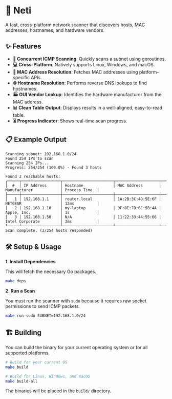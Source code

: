 # 📡 Neti

A fast, cross-platform network scanner that discovers hosts, MAC addresses, hostnames, and hardware vendors.

## ✨ Features

- **🚀 Concurrent ICMP Scanning**: Quickly scans a subnet using goroutines.
- **💻 Cross-Platform**: Natively supports Linux, Windows, and macOS.
- **📝 MAC Address Resolution**: Fetches MAC addresses using platform-specific APIs.
- **🌐 Hostname Resolution**: Performs reverse DNS lookups to find hostnames.
- **🏭 OUI Vendor Lookup**: Identifies the hardware manufacturer from the MAC address.
- **📊 Clean Table Output**: Displays results in a well-aligned, easy-to-read table.
- **⏳ Progress Indicator**: Shows real-time scan progress.

## 📋 Example Output

```
Scanning subnet: 192.168.1.0/24
Found 254 IPs to scan
Scanning 254 IPs...
Progress: 254/254 (100.0%) - Found 3 hosts

Found 3 reachable hosts:
┌─────┬─────────────────┬──────────────────────┬───────────────────┬─────────────────────────┬───────────────┐
│  #  │ IP Address      │ Hostname             │ MAC Address       │ Manufacturer            │ Process Time  │
├─────┼─────────────────┼──────────────────────┼───────────────────┼─────────────────────────┼───────────────┤
│   1 │ 192.168.1.1     │ router.local         │ 1A:2B:3C:4D:5E:6F │ NETGEAR                 │ 12ms          │
│   2 │ 192.168.1.10    │ my-laptop            │ 9F:8E:7D:6C:5B:4A │ Apple, Inc.             │ 1s            │
│   3 │ 192.168.1.50    │ N/A                  │ 11:22:33:44:55:66 │ Intel Corporate         │ 3ms           │
└─────┴─────────────────┴──────────────────────┴───────────────────┴─────────────────────────┴───────────────┘
Scan complete. (3/254 hosts responded)
```

## 🛠️ Setup & Usage

**1. Install Dependencies**

This will fetch the necessary Go packages.

```bash
make deps
```

**2. Run a Scan**

You must run the scanner with `sudo` because it requires raw socket permissions to send ICMP packets.

```bash
make run-sudo SUBNET=192.168.1.0/24
```

## 🏗️ Building

You can build the binary for your current operating system or for all supported platforms.

```bash
# Build for your current OS
make build

# Build for Linux, Windows, and macOS
make build-all
```
The binaries will be placed in the `build/` directory.
